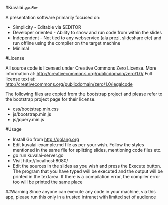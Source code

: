 #Kuvalai குவளை

A presentation software primarily focused on:
* Simplicity - Editable via $EDITOR
* Developer oriented - Ability to show and run code from within the slides
* Independent - Not tied to any webservice (ala prezi, slideshare etc) and run
offline using the compiler on the target machine
* Minimal

#License

All source code is licensed under Creative Commons Zero License.
More information at:    http://creativecommons.org/publicdomain/zero/1.0/
Full license text at:   http://creativecommons.org/publicdomain/zero/1.0/legalcode

The following files are copied from the bootstrap project and please refer to
the bootstrap project page for their license.
* css/bootstrap.min.css
* js/bootstrap.min.js
* js/jquery.min.js

#Usage
+ Install Go from http://golang.org
+ Edit kuvalai-example.md file as per your wish. Follow the styles mentioned in the same file for splitting slides, mentioning code files etc.
+ go run kuvalai-server.go
+ Visit http://localhost:8080/
+ Edit the sources in the slides as you wish and press the Execute button. The program that you have typed will be executed and the output will be printed in the textarea. If there is a compilation error, the compiler error too will be printed the same place

##Warning
Since anyone can execute any code in your machine, via this app, please run this only in a trusted intranet with limited set of audience
